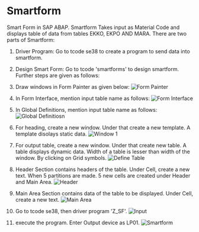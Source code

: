 # Smartform
Smart Form in SAP ABAP. Smartform Takes input as Material Code and displays table of data from tables EKKO, EKPO AND MARA.
There are two parts of Smartform:
1. Driver Program: Go to tcode se38 to create a program to send data into smartform.
2. Design Smart Form: Go to tcode 'smartforms' to design smartform. Further steps are given as follows:

1. Draw windows in Form Painter as given below:
  ![Form Painter](https://github.com/Taruna-Rawat/Smartform/assets/117479444/405294b8-18b8-485e-8cbd-610c12fa0b76)

2. In Form Interface, mention input table name as follows:
  ![Form Interface](https://github.com/Taruna-Rawat/Smartform/assets/117479444/dbe2f08f-0368-4731-b7a6-1c44e4353955)

3. In Global Definitions, mention input table name as follows:
 ![Global Definitiosn](https://github.com/Taruna-Rawat/Smartform/assets/117479444/1ed2d3c2-ef16-422c-892a-e1d64301c4ba)

4. For heading, create a new window. Under that create a new template. A template disolays static data.
![Window 1](https://github.com/Taruna-Rawat/Smartform/assets/117479444/42af0218-94e5-4539-8940-6d1259e3142d)

5. For output table, create a new window. Under that create new table. A table displays dynamic data. Width of a table is lesser than width of the window. 
   By clicking on Grid symbols.
   ![Define Table](https://github.com/Taruna-Rawat/Smartform/assets/117479444/611f78c6-d3e2-4f99-ba5c-c9280a07d693)
  
6. Header Section contains headers of the table. Under Cell, create a new text. When 5 partitions are made. 5 new cells are created under Header and Main Area.
![Header](https://github.com/Taruna-Rawat/Smartform/assets/117479444/d9fee8bd-ccae-44b5-a615-9dc569551bfb)

7. Main Area Section contains data of the table to be displayed. Under Cell, create a new text.
![Main Area](https://github.com/Taruna-Rawat/Smartform/assets/117479444/1c8b62e0-dfb9-427e-a8b1-360438e647bd)

9. Go to tcode se38, then driver program 'Z_SF'.
![Input](https://github.com/Taruna-Rawat/Smartform/assets/117479444/bbc07422-81a3-4179-8e58-899e6790efeb)

10. execute the program. Enter Output device as LP01.
 ![Smartform](https://github.com/Taruna-Rawat/Smartform/assets/117479444/be07e2e8-cc3d-4284-9840-be2f0f7a203a)
